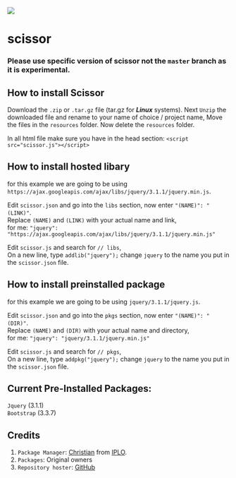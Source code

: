 ![](https://upload.wikimedia.org/wikipedia/commons/thumb/7/74/Scissors_icon_black.svg/1280px-Scissors_icon_black.svg.png)
# scissor

### Please use specific version of scissor not the ```master```  branch as it is experimental.

## How to install Scissor
Download the ```.zip``` or ```.tar.gz``` file (tar.gz for _**Linux**_ systems). Next ```Unzip``` the downloaded file and
rename to your name of choice / project name,
Move the files in the ```resources``` folder.
Now delete the ```resources``` folder.

In all html file make sure you have in the head section: ```<script src="scissor.js"></script>```

## How to install hosted libary
for this example we are going to be using ```https://ajax.googleapis.com/ajax/libs/jquery/3.1.1/jquery.min.js```.

Edit ```scissor.json``` and go into the ```libs``` section, now enter ```"(NAME)": "(LINK)"```.<br />
Replace ```(NAME)``` and ```(LINK)``` with your actual name and link,<br />
for me: ```"jquery": "https://ajax.googleapis.com/ajax/libs/jquery/3.1.1/jquery.min.js"```

Edit ```scissor.js``` and search for ```// libs```,<br />
On a new line, type ```addlib("jquery");``` change ```jquery``` to the name you put in the ```scissor.json``` file.

## How to install preinstalled package
for this example we are going to be using ```jquery/3.1.1/jquery.js```.

Edit ```scissor.json``` and go into the ```pkgs``` section, now enter ```"(NAME)": "(DIR)"```.<br />
Replace ```(NAME)``` and ```(DIR)``` with your actual name and directory,<br />
for me: ```"jquery": "jquery/3.1.1/jquery.min.js"```

Edit ```scissor.js``` and search for ```// pkgs```,<br />
On a new line, type ```addpkg("jquery");``` change ```jquery``` to the name you put in the ```scissor.json``` file.  
## Current Pre-Installed Packages:
```Jquery``` (3.1.1)  
```Bootstrap``` (3.3.7)
## Credits
1. ```Package Manager```: [Christian](https://github.com/pigcake999yt) from [IPLO](https://github.com/iplo).  
2. ```Packages```: Original owners
3. ```Repository hoster```: [GitHub](https://github.com)
